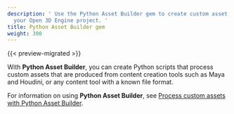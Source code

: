 ```yaml
---
description: ' Use the Python Asset Builder gem to create custom asset builders for
  your Open 3D Engine project. '
title: Python Asset Builder gem
weight: 300
---
```


{{< preview-migrated >}}

With **Python Asset Builder**, you can create Python scripts that process custom assets that are produced from content creation tools such as Maya and Houdini, or any content tool with a known file format\.

For information on using **Python Asset Builder**, see [Process custom assets with Python Asset Builder](/docs/user-guide/assets/builder/intro.md)\.
